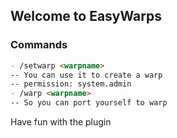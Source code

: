 ## Welcome to EasyWarps

### Commands

```markdown
- /setwarp <warpname>
-- You can use it to create a warp
-- permission: system.admin
- /warp <warpname>
-- So you can port yourself to warp
```

Have fun with the plugin
